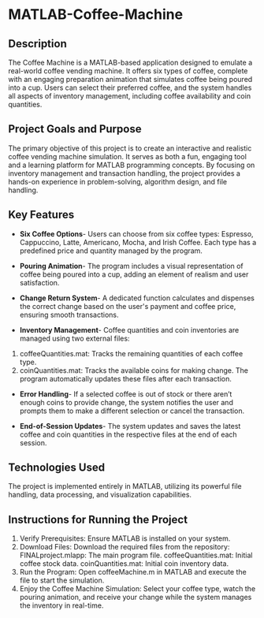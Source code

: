 # MATLAB-Coffee-Machine

## Description
The Coffee Machine is a MATLAB-based application designed to emulate a real-world coffee vending machine. It offers six types of coffee, complete with an engaging preparation animation that simulates coffee being poured into a cup. Users can select their preferred coffee, and the system handles all aspects of inventory management, including coffee availability and coin quantities.

## Project Goals and Purpose
The primary objective of this project is to create an interactive and realistic coffee vending machine simulation. It serves as both a fun, engaging tool and a learning platform for MATLAB programming concepts. By focusing on inventory management and transaction handling, the project provides a hands-on experience in problem-solving, algorithm design, and file handling.

## Key Features
- **Six Coffee Options**- Users can choose from six coffee types: Espresso, Cappuccino, Latte, Americano, Mocha, and Irish Coffee. Each type has a predefined price and quantity managed by the program.

- **Pouring Animation**- The program includes a visual representation of coffee being poured into a cup, adding an element of realism and user satisfaction.

- **Change Return System**- A dedicated function calculates and dispenses the correct change based on the user's payment and coffee price, ensuring smooth transactions.

- **Inventory Management**- Coffee quantities and coin inventories are managed using two external files:
1. coffeeQuantities.mat: Tracks the remaining quantities of each coffee type.
2. coinQuantities.mat: Tracks the available coins for making change.
The program automatically updates these files after each transaction.

- **Error Handling**- If a selected coffee is out of stock or there aren’t enough coins to provide change, the system notifies the user and prompts them to make a different selection or cancel the transaction.

- **End-of-Session Updates**- The system updates and saves the latest coffee and coin quantities in the respective files at the end of each session.

## Technologies Used
The project is implemented entirely in MATLAB, utilizing its powerful file handling, data processing, and visualization capabilities.

## Instructions for Running the Project

1. Verify Prerequisites: Ensure MATLAB is installed on your system.
2. Download Files: Download the required files from the repository:
FINALproject.mlapp: The main program file.
coffeeQuantities.mat: Initial coffee stock data.
coinQuantities.mat: Initial coin inventory data.
3. Run the Program: Open coffeeMachine.m in MATLAB and execute the file to start the simulation.
4. Enjoy the Coffee Machine Simulation: Select your coffee type, watch the pouring animation, and receive your change while the system manages the inventory in real-time.
